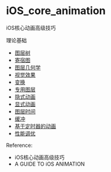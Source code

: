 # iOS_core_animation
iOS核心动画高级技巧

理论基础

* [图层树](https://github.com/AlfredTheBest/iOS_core_animation/tree/master/lesson0)
* [寄宿图](https://github.com/AlfredTheBest/iOS_core_animation/tree/master/lesson1)
* [图层几何学](https://github.com/AlfredTheBest/iOS_core_animation/tree/master/lesson2)
* [视觉效果](https://github.com/AlfredTheBest/iOS_core_animation/tree/master/lesson3)
* [变换](https://github.com/AlfredTheBest/iOS_core_animation/tree/master/lesson4)
* [专用图层](https://github.com/AlfredTheBest/iOS_core_animation/tree/master/lesson5)
* [隐式动画](https://github.com/AlfredTheBest/iOS_core_animation/tree/master/lesson6)
* [显式动画](https://github.com/AlfredTheBest/iOS_core_animation/tree/master/lesson7)
* [图层时间](https://github.com/AlfredTheBest/iOS_core_animation/tree/master/lesson8)
* [缓冲](https://github.com/AlfredTheBest/iOS_core_animation/tree/master/lesson9)
* [基于定时器的动画](https://github.com/AlfredTheBest/iOS_core_animation/tree/master/lesson10)
* [性能调优](https://github.com/AlfredTheBest/iOS_core_animation/tree/master/lesson11)



Reference:

* iOS核心动画高级技巧
* A GUIDE TO iOS ANIMATION



